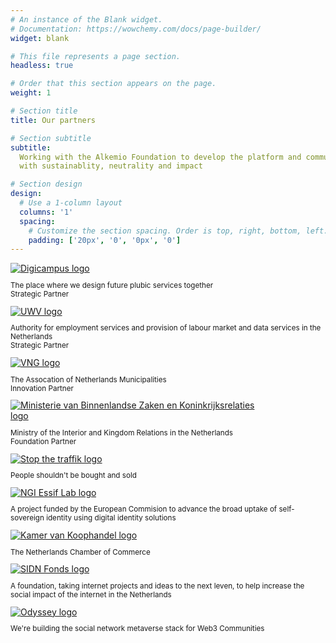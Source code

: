 ```yaml
---
# An instance of the Blank widget.
# Documentation: https://wowchemy.com/docs/page-builder/
widget: blank

# This file represents a page section.
headless: true

# Order that this section appears on the page.
weight: 1

# Section title
title: Our partners

# Section subtitle
subtitle:
  Working with the Alkemio Foundation to develop the platform and community
  with sustainablity, neutrality and impact

# Section design
design:
  # Use a 1-column layout
  columns: '1'
  spacing:
    # Customize the section spacing. Order is top, right, bottom, left.
    padding: ['20px', '0', '0px', '0']
---
```


<div class="container">
  <div class="row align-items-start text-center  mb-5">
    <div class="col text-center" > 
         <a href="https://digicampus.tech" target="_blank"> 
      <img src="..\media\partners\digicampus.svg" alt="Digicampus logo" style="max-width:80%; margin:auto; max-height:150px;">
      </a>
      <p class="pt-2" style="font-size:smaller"> The place where we design future plubic services together <br>
       Strategic Partner</p>
    </div>
    <div class="col text-center" > 
         <a href="https://www.uwv.nl/particulieren/index.aspx" target="_blank"> 
      <img src="..\media\partners\uwv.svg" alt="UWV logo" style="max-width:80%; margin:auto; max-height:150px;">
      </a>
      <p class="pt-2" style="font-size:smaller"> Authority for employment services and provision of labour market and data services in the Netherlands <br>
       Strategic Partner</p>
    </div>
  </div> 
  <div class="row align-items-start text-center mb-5">
    <div class="col text-center" > 
         <a href="https://vng.nl/" target="_blank"> 
      <img src="..\media\partners\vng-logo-283px.png" alt="VNG logo" style="max-width:80%; margin:auto; max-height:150px;">
      </a>
      <p class="pt-2" style="font-size:smaller"> The Assocation of Netherlands Municipalities <br>
       Innovation Partner</p>
    </div>
    <div class="col text-center" > 
             <a href="https://www.rijksoverheid.nl/ministeries/ministerie-van-binnenlandse-zaken-en-koninkrijksrelaties" target="_blank"> 
      <img src="..\media\partners\min-bzk.jpg" alt="Ministerie van Binnenlandse Zaken en Koninkrijksrelaties logo" style="max-width:80%; margin:auto; max-height:150px;">
      </a>
      <p class="pt-2" style="font-size:smaller"> Ministry of the Interior and Kingdom Relations in the Netherlands <br>
       Foundation Partner</p>
    </div>
  </div> 
  <div class="row align-items-start text-center mb-5">
    <div class="col text-center" > 
         <a href="https://www.stopthetraffik.org" target="_blank"> 
      <img src="..\media\partners\traffik-logo-hand.png" alt="Stop the traffik logo" style="max-width:80%; margin:auto; max-height:150px;">
      </a>
      <p class="pt-2" style="font-size:smaller"> People shouldn't be bought and sold</p>
    </div>
    <div class="col text-center" > 
         <a href="https://essif-lab.eu/" target="_blank"> 
      <img src="..\media\partners\ngi-essiflab.jpg" alt="NGI Essif Lab logo" style="max-width:80%; margin:auto; max-height:150px;">
      </a>
      <p class="pt-2" style="font-size:smaller"> A project funded by the European Commision to advance the broad uptake of self-sovereign identity using digital identity solutions</p>
    </div>
  </div> 
  <div class="row align-items-start text-center mb-5">
    <div class="col text-center" > 
     <a href="https://www.kvk.nl/" target="_blank"> 
     <img src="..\media\partners\kvk.svg" alt="Kamer van Koophandel logo" style="max-width:80%; margin:auto; max-height:150px;"> </a>
      <p class="pt-2" style="font-size:smaller"> The Netherlands Chamber of Commerce</p>
    </div>
    <div class="col text-center" > 
      <a href="https://www.sidnfonds.nl/" target="_blank">
      <img src="..\media\partners\sidn.svg" alt="SIDN Fonds logo" style="max-width:80%; margin:auto; max-height:150px;"> </a>
      <p class="pt-2" style="font-size:smaller"> A foundation, taking internet projects and ideas to the next leven, to help increase the social impact of the internet in the Netherlands</p>
    </div>
    <div class="col text-center" > 
        <a href="https://odyssey.org/" target="_blank">
       <img src="..\media\partners\odyssey.png" alt="Odyssey logo" style="max-width:80%; margin:auto; max-height:150px;"> </a>
        <p class="pt-2" style="font-size:smaller"> We're building the social network metaverse stack for Web3 Communities</p>
    </div>
  </div> 
</div>
